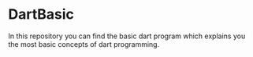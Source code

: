# DartBasic
In this repository you can find the basic dart program which explains you the most basic concepts of dart programming.
